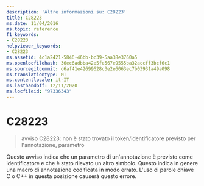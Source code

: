 ```yaml
---
description: 'Altre informazioni su: C28223'
title: C28223
ms.date: 11/04/2016
ms.topic: reference
f1_keywords:
- C28223
helpviewer_keywords:
- C28223
ms.assetid: 4c1a2421-5846-46bb-bc39-5aa38e3760a5
ms.openlocfilehash: 36ec6adbba42e5fe567e9555ba32accff3bcf6c1
ms.sourcegitcommit: d6af41e42699628c3e2e6063ec7b03931a49a098
ms.translationtype: MT
ms.contentlocale: it-IT
ms.lasthandoff: 12/11/2020
ms.locfileid: "97336343"
---
```

# <a name="c28223"></a>C28223

> avviso C28223: non è stato trovato il token/identificatore previsto per l'annotazione, parametro

Questo avviso indica che un parametro di un'annotazione è previsto come identificatore e che è stato rilevato un altro simbolo. Questo indica in genere una macro di annotazione codificata in modo errato. L'uso di parole chiave C o C++ in questa posizione causerà questo errore.
